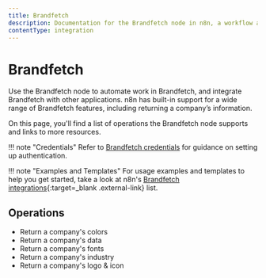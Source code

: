 ```yaml
---
title: Brandfetch
description: Documentation for the Brandfetch node in n8n, a workflow automation platform. Includes details of operations and configuration, and links to examples and credentials information.
contentType: integration
---
```


# Brandfetch

Use the Brandfetch node to automate work in Brandfetch, and integrate Brandfetch with other applications. n8n has built-in support for a wide range of Brandfetch features, including returning a company’s information.

On this page, you'll find a list of operations the Brandfetch node supports and links to more resources.

!!! note "Credentials"
    Refer to [Brandfetch credentials](/integrations/builtin/credentials/brandfetch/) for guidance on setting up authentication. 

!!! note "Examples and Templates"
    For usage examples and templates to help you get started, take a look at n8n's [Brandfetch integrations](https://n8n.io/integrations/brandfetch/){:target=_blank .external-link} list.




## Operations

* Return a company's colors
* Return a company's data
* Return a company's fonts
* Return a company's industry
* Return a company's logo & icon


